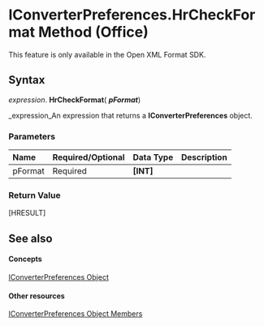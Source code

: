 
# IConverterPreferences.HrCheckFormat Method (Office)

This feature is only available in the Open XML Format SDK.


## Syntax

 _expression_. **HrCheckFormat**( **_pFormat_**)

 _expression_An expression that returns a  **IConverterPreferences** object.


### Parameters



|**Name**|**Required/Optional**|**Data Type**|**Description**|
|:-----|:-----|:-----|:-----|
|pFormat|Required| **[INT]**||

### Return Value

[HRESULT]


## See also


#### Concepts


 [IConverterPreferences Object](c45e5b48-eced-32e6-1887-ff5c100ae1cc.md)
#### Other resources


 [IConverterPreferences Object Members](4c3f024c-25c5-aa02-1bff-7ec9e8c2d2b3.md)
